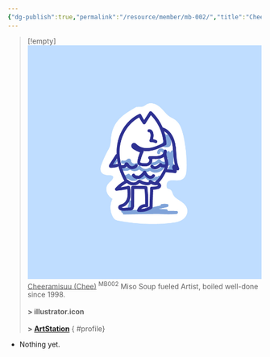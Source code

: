 ```yaml
---
{"dg-publish":true,"permalink":"/resource/member/mb-002/","title":"Cheeramisuu (Chee)","tags":["-member","-member/cheeramisu"]}
---
```


>[!empty]
> ![RESOURCE/ASSET/ICON/MB002.png|icon](/img/user/RESOURCE/ASSET/ICON/MB002.png) <u class="title">Cheeramisuu (Chee)</u> <sup class="title">MB002</sup>
> Miso Soup fueled Artist, boiled well-done since 1998. <b><br><br>\> illustrator.icon</b> <b><br><br>\> [ArtStation](https://www.artstation.com/cheeramisuu)</b>
{ #profile}


- Nothing yet.